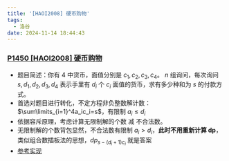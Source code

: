 ```yaml
---
title: '[HAOI2008] 硬币购物'
tags:
  - 洛谷
date: 2024-11-14 18:44:43
---
```

### [P1450 [HAOI2008] 硬币购物](https://www.luogu.com.cn/problem/P1450)

- 题目简述：你有 $4$ 中货币，面值分别是 $c_1,c_2,c_3,c_4$。 $n$ 组询问，每次询问 $s,d_1,d_2,d_3,d_4$ 表示手里有 $d_i$ 个 $c_i$ 面值的货币，求有多少种和为 $s$ 的付款方式。
- 首选对题目进行转化，不定方程非负整数解计数：$\sum\limits_{i=1}^4a_ic_i=s$，有限制 $a_i\le d_i$
- 依据容斥原理，考虑计算无限制解的个数 减 不合法数。
- 无限制解的个数背包显然，不合法数有限制 $a_i>d_i$，**此时不用重新计算 dp**，类似组合数插板法的思想，$dp_{s-(d_i+1)c_i}$ 就是答案
- [参考实现](https://www.luogu.com.cn/record/188449415)